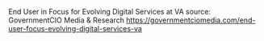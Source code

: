End User in Focus for Evolving Digital Services at VA
source: GovernmentCIO Media & Research
https://governmentciomedia.com/end-user-focus-evolving-digital-services-va